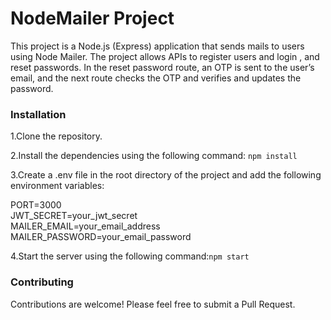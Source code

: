 # NodeMailer Project

This project is a Node.js (Express) application that sends mails to users using Node Mailer. The project allows APIs to register users and login , and reset passwords. In the reset password route, an OTP is sent to the user’s email, and the next route checks the OTP and verifies and updates the password.

### Installation

1.Clone the repository.

2.Install the dependencies using the following command:
  `npm install`

3.Create a .env file in the root directory of the project and add the following environment variables:

PORT=3000<br>
JWT_SECRET=your_jwt_secret <br>
MAILER_EMAIL=your_email_address <br>
MAILER_PASSWORD=your_email_password

4.Start the server using the following command:`npm start`


### Contributing

Contributions are welcome! Please feel free to submit a Pull Request.